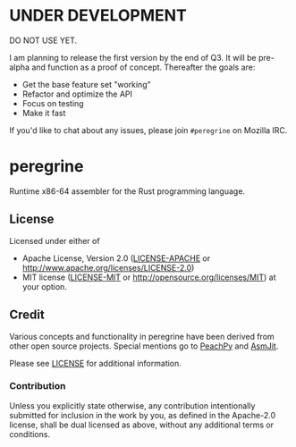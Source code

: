 # UNDER DEVELOPMENT

DO NOT USE YET.

I am planning to release the first version by the end of Q3. It will be pre-alpha and function as a proof of concept.
Thereafter the goals are:

* Get the base feature set "working"
* Refactor and optimize the API
* Focus on testing
* Make it fast

If you'd like to chat about any issues, please join `#peregrine` on Mozilla IRC.

# peregrine

Runtime x86-64 assembler for the Rust programming language.

## License

Licensed under either of
 * Apache License, Version 2.0 ([LICENSE-APACHE](LICENSE-APACHE) or http://www.apache.org/licenses/LICENSE-2.0)
 * MIT license ([LICENSE-MIT](LICENSE-MIT) or http://opensource.org/licenses/MIT)
at your option.


## Credit

Various concepts and functionality in peregrine have been derived from other open source projects. Special mentions
go to [PeachPy](https://github.com/Maratyszcza/PeachPy) and [AsmJit](https://github.com/kobalicek/asmjit). 

Please see [LICENSE](LICENSE) for additional information. 

### Contribution

Unless you explicitly state otherwise, any contribution intentionally submitted
for inclusion in the work by you, as defined in the Apache-2.0 license, shall be dual licensed as above, without any
additional terms or conditions.
